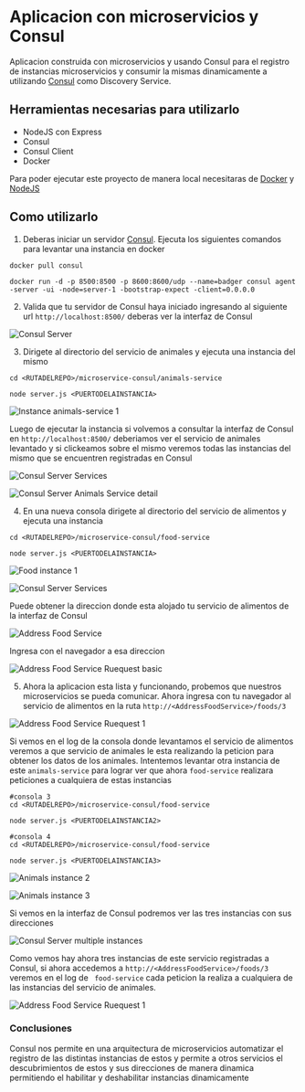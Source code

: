 # Aplicacion con microservicios  y Consul

Aplicacion construida con microservicios y usando Consul para el registro de instancias microservicios y consumir la mismas dinamicamente a utilizando [Consul](https://www.consul.io/) como Discovery Service.

## Herramientas necesarias para utilizarlo

* NodeJS con Express
* Consul
* Consul Client
* Docker

Para poder ejecutar este proyecto de manera local necesitaras de [Docker](https://www.docker.com/) y [NodeJS](https://nodejs.org/)

## Como utilizarlo
1.  Deberas iniciar un servidor [Consul](https://www.consul.io/). Ejecuta los siguientes comandos para levantar una instancia en docker

```
docker pull consul

docker run -d -p 8500:8500 -p 8600:8600/udp --name=badger consul agent -server -ui -node=server-1 -bootstrap-expect -client=0.0.0.0
```

2.  Valida que tu servidor de Consul haya iniciado ingresando al siguiente url ``` http://localhost:8500/ ``` deberas ver la interfaz de Consul

![Consul Server](https://github.com/tomassiNico/microservices-consul/images/consul-server-ui.png)

3. Dirigete al directorio del servicio de animales y ejecuta una instancia del mismo
```
cd <RUTADELREPO>/microservice-consul/animals-service

node server.js <PUERTODELAINSTANCIA>
```

![Instance animals-service 1](https://github.com/tomassiNico/microservices-consul/images/animals-instance-1.png)

Luego de ejecutar la instancia si volvemos a consultar la interfaz de Consul en ``` http://localhost:8500/ ``` deberiamos ver el servicio de animales levantado y si clickeamos sobre el mismo veremos todas las instancias del mismo que se encuentren registradas en Consul

![Consul Server Services](https://github.com/tomassiNico/microservices-consul/images/consul-server-ui-2.png)

![Consul Server Animals Service detail](https://github.com/tomassiNico/microservices-consul/images/consul-server-ui-serviceAnimal.png)

4. En una nueva consola dirigete al directorio del servicio de alimentos y ejecuta una instancia

```
cd <RUTADELREPO>/microservice-consul/food-service

node server.js <PUERTODELAINSTANCIA>
```

![Food instance 1](https://github.com/tomassiNico/microservices-consul/images/food-instance-1.png)

![Consul Server Services](https://github.com/tomassiNico/microservices-consul/images/consul-server-ui-3.png)

Puede obtener la direccion donde esta alojado tu servicio de alimentos de la interfaz de Consul

![Address Food Service](https://github.com/tomassiNico/microservices-consul/images/addres-food-service.png)

Ingresa con el navegador a esa direccion

![Address Food Service Ruequest basic](https://github.com/tomassiNico/microservices-consul/images/request-services-food-service-basic.png)

5. Ahora la aplicacion esta lista y funcionando, probemos que nuestros microservicios se pueda comunicar. Ahora ingresa con tu navegador al servicio de alimentos en la ruta ``` http://<AddressFoodService>/foods/3 ```

![Address Food Service Ruequest 1](https://github.com/tomassiNico/microservices-consul/images/request-services-food-service-1.png)

Si vemos en el log de la consola donde levantamos el servicio de alimentos veremos a que servicio de animales le esta realizando la peticion para obtener los datos de los animales. Intentemos levantar otra instancia de este ```animals-service``` para lograr ver que ahora ```food-service``` realizara peticiones a cualquiera de estas instancias


```
#consola 3
cd <RUTADELREPO>/microservice-consul/food-service

node server.js <PUERTODELAINSTANCIA2>
```
```
#consola 4
cd <RUTADELREPO>/microservice-consul/food-service

node server.js <PUERTODELAINSTANCIA3>
```

![Animals instance 2](https://github.com/tomassiNico/microservices-consul/images/animals-instance-2.png)

![Animals instance 3](https://github.com/tomassiNico/microservices-consul/images/animals-instance-3.png)

Si vemos en la interfaz de Consul podremos ver las tres instancias con sus direcciones

![Consul Server multiple instances](https://github.com/tomassiNico/microservices-consul/images/animals-multiple-instances.png)

Como vemos hay ahora tres instancias de este servicio registradas a Consul, si ahora accedemos a ``` http://<AddressFoodService>/foods/3 ``` veremos en el  log de ``` food-service``` cada peticion la realiza a cualquiera de las  instancias del servicio de animales.

![Address Food Service Ruequest 1](https://github.com/tomassiNico/microservices-consul/images/request-services-food-service-2.png)

### Conclusiones
Consul nos permite en una arquitectura de microservicios automatizar el registro de las distintas instancias de estos y permite a otros servicios el descubrimientos de estos y sus direcciones de manera dinamica permitiendo el habilitar y deshabilitar instancias dinamicamente
